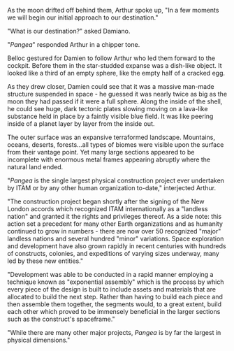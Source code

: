 As the moon drifted off behind them, Arthur spoke up, "In a few moments we will begin our initial approach to our destination."

"What is our destination?" asked Damiano.

"_Pangea_" responded Arthur in a chipper tone.

Belloc gestured for Damien to follow Arthur who led them forward to the cockpit. Before them in the star-studded expanse was a dish-like object. It looked like a third of an empty sphere, like the empty half of a cracked egg.

As they drew closer, Damien could see that it was a massive man-made structure suspended in space - he guessed it was nearly twice as big as the moon they had passed if it were a full sphere. Along the inside of the shell, he could see huge, dark tectonic plates slowing moving on a lava-like substance held in place by a faintly visible blue field. It was like peering inside of a planet layer by layer from the inside out.

The outer surface was an expansive terraformed landscape. Mountains, oceans, deserts, forests...all types of biomes were visible upon the surface from their vantage point. Yet many large sections appeared to be incomplete with enormous metal frames appearing abruptly where the natural land ended.

"_Pangea_ is the single largest physical construction project ever undertaken by ITAM or by any other human organization to-date," interjected Arthur.

"The construction project began shortly after the signing of the New London accords which recognized ITAM internationally as a "landless nation" and granted it the rights and privileges thereof. As a side note: this action set a precedent for many other Earth organizations and as humanity continued to grow in numbers - there are now over 50 recognized "major" landless nations and several hundred "minor" variations. Space exploration and development have also grown rapidly in recent centuries with hundreds of constructs, colonies, and expeditions of varying sizes underway, many led by these new entities."

"Development was able to be conducted in a rapid manner employing a technique known as "exponential assembly" which is the process by which every piece of the design is built to include assets and materials that are allocated to build the next step. Rather than having to build each piece and then assemble them together, the segments would, to a great extent, build each other which proved to be immensely beneficial in the larger sections such as the construct's spaceframe."

"While there are many other major projects, _Pangea_ is by far the largest in physical dimensions."
